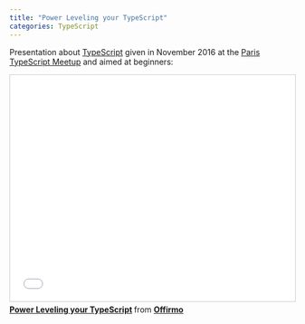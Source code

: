 ```yaml
---
title: "Power Leveling your TypeScript"
categories: TypeScript
---
```


Presentation about [TypeScript](https://www.typescriptlang.org/index.html) given in November 2016 at the
[Paris TypeScript Meetup](https://www.meetup.com/fr-FR/Paris-Typescript/) and aimed at beginners:

<iframe src="//www.slideshare.net/slideshow/embed_code/key/aEBVgvFXMmOCGP"
width="595" height="400" frameborder="0" marginwidth="0" marginheight="0" scrolling="no"
style="border:1px solid #CCC; border-width:1px; margin-bottom:5px; max-width: 100%;" allowfullscreen>
</iframe>

<div style="margin-bottom:5px">
	<strong>
		<a href="//www.slideshare.net/Offirmo/power-leveling-your-typescript" title="Power Leveling your TypeScript" target="_blank">Power Leveling your TypeScript</a>
	</strong>
	from
	<strong>
		<a target="_blank" href="https://www.slideshare.net/Offirmo">Offirmo</a>
	</strong>
</div>
